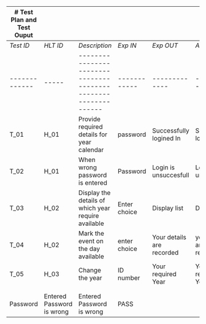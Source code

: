 | # Test Plan and Test Ouput |                           |                                                                |              |                           |                           |                    |   |
|----------------------------|---------------------------|----------------------------------------------------------------|--------------|---------------------------|---------------------------|--------------------|---|
| *Test ID*                | *HLT ID*                | *Description*                                                | *Exp IN*   | *Exp OUT*               | *Actual Out*            | *PASS/FAIL*      |   |
| -------------              | -----                     | -------------------------------------------------------------- | ------------ | -------------             | ----------------          | ------------------ |   |
| T_01                       | H_01                      | Provide required details for year calendar                     | password     | Successfully logined In   | Successfully logined In   | PASS               |   |
| T_02                       | H_01                      | When wrong password is entered                                 | Password     | Login is unsuccesfull     | Login is unsuccesfull     | PASS               |   |
| T_03                       | H_02                      | Display the  details of which year require available           | Enter choice | Display list              | Display list              | PASS               |   |
| T_04                       | H_02                      | Mark the event on the day available                            | enter choice | Your details are recorded | your details are recorded | PASS               |   |
| T_05                       | H_03                      | Change the year                                                | ID number    | Your required Year        | Your required Year        | PASS               |   |
|                            |                           |                                                                |              |                           |                           |                    |   |
|                            |                           |                                                                |              |                           |                           |                    |   |
| Password                   | Entered Password is wrong | Entered Password is wrong                                      | PASS         |                           |                           |                    |   |
